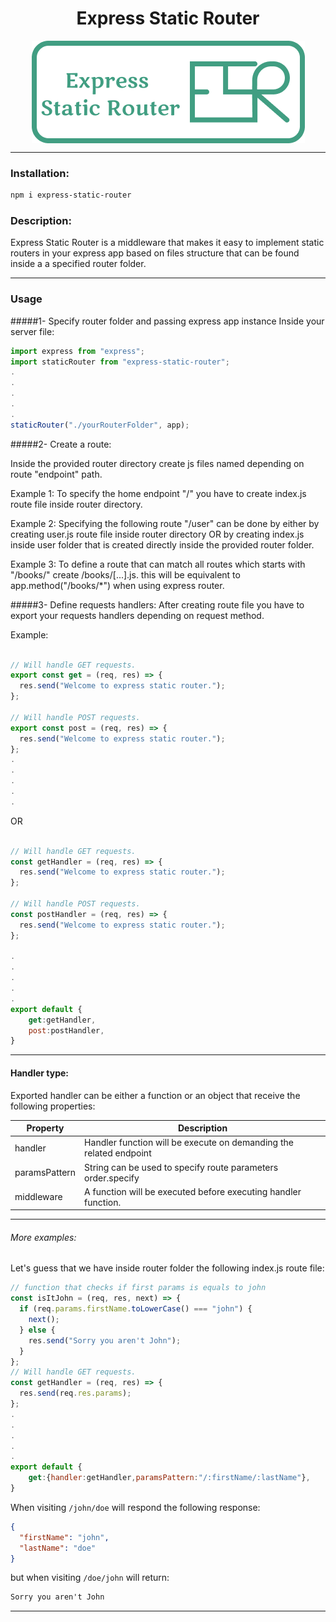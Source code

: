 <h1 align="center"> Express Static Router</h1>
<p align="center">
<img align="center" src="https://github.com/mohammad0-0ahmad/express-static-router/blob/main/logo.png?raw=true"/>
</p>

---

### Installation:

```sh
npm i express-static-router
```

### Description:

Express Static Router is a middleware that makes it easy to implement static routers in your express app based on files structure that can be found inside a a specified router folder.

---

### Usage

#####1- Specify router folder and passing express app instance Inside your server file:

```javascript
import express from "express";
import staticRouter from "express-static-router";
.
.
.
.
.
staticRouter("./yourRouterFolder", app);
```

#####2- Create a route:

Inside the provided router directory create js files named depending on route "endpoint" path.

Example 1:
To specify the home endpoint "/" you have to create index.js route file inside router directory.

Example 2:
Specifying the following route "/user" can be done by either by creating user.js route file inside router directory OR by creating index.js inside user folder that is created directly inside the provided router folder.

Example 3:
To define a route that can match all routes which starts with "/books/" create /books/[...].js. this will be equivalent to app.method("/books/\*") when using express router.

#####3- Define requests handlers:
After creating route file you have to export your requests handlers depending on request method.

Example:

```javascript

// Will handle GET requests.
export const get = (req, res) => {
  res.send("Welcome to express static router.");
};

// Will handle POST requests.
export const post = (req, res) => {
  res.send("Welcome to express static router.");
};
.
.
.
.
.
```

OR

```javascript

// Will handle GET requests.
const getHandler = (req, res) => {
  res.send("Welcome to express static router.");
};

// Will handle POST requests.
const postHandler = (req, res) => {
  res.send("Welcome to express static router.");
};

.
.
.
.
.
export default {
    get:getHandler,
    post:postHandler,
}
```

---

#### Handler type:

Exported handler can be either a function or an object that receive the following properties:

| Property      | Description                                                        |
| ------------- | ------------------------------------------------------------------ |
| handler       | Handler function will be execute on demanding the related endpoint |
| paramsPattern | String can be used to specify route parameters order.specify       |
| middleware    | A function will be executed before executing handler function.     |

---

###### More examples:

Let's guess that we have inside router folder the following index.js route file:

```javascript
// function that checks if first params is equals to john
const isItJohn = (req, res, next) => {
  if (req.params.firstName.toLowerCase() === "john") {
    next();
  } else {
    res.send("Sorry you aren't John");
  }
};
// Will handle GET requests.
const getHandler = (req, res) => {
  res.send(req.res.params);
};
.
.
.
.
.
export default {
    get:{handler:getHandler,paramsPattern:"/:firstName/:lastName"},
}

```

When visiting `/john/doe` will respond the following response:

```json
{
  "firstName": "john",
  "lastName": "doe"
}
```

but when visiting `/doe/john` will return:

```html
Sorry you aren't John
```
---
